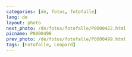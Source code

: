 ```yaml
---
categories: [de, fotos, fotofalle]
lang: de
layout: photo
next_photo: /de/fotos/fotofalle/P0000422.html
picname: P0000498
prev_photo: /de/fotos/fotofalle/P0000499.html
tags: [Fotofalle, Leopard]
---
```


